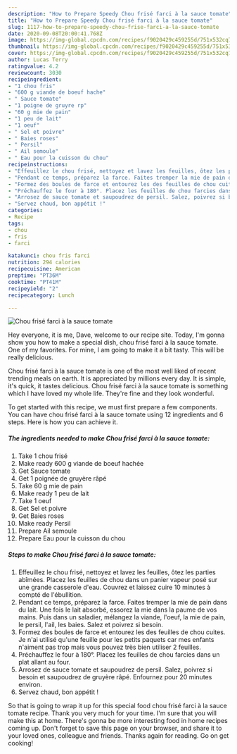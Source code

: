 ```yaml
---
description: "How to Prepare Speedy Chou frisé farci à la sauce tomate"
title: "How to Prepare Speedy Chou frisé farci à la sauce tomate"
slug: 1117-how-to-prepare-speedy-chou-frise-farci-a-la-sauce-tomate
date: 2020-09-08T20:00:41.768Z
image: https://img-global.cpcdn.com/recipes/f9020429c459255d/751x532cq70/chou-frise-farci-a-la-sauce-tomate-photo-principale-de-la-recette.jpg
thumbnail: https://img-global.cpcdn.com/recipes/f9020429c459255d/751x532cq70/chou-frise-farci-a-la-sauce-tomate-photo-principale-de-la-recette.jpg
cover: https://img-global.cpcdn.com/recipes/f9020429c459255d/751x532cq70/chou-frise-farci-a-la-sauce-tomate-photo-principale-de-la-recette.jpg
author: Lucas Terry
ratingvalue: 4.2
reviewcount: 3030
recipeingredient:
- "1 chou fris"
- "600 g viande de boeuf hache"
- " Sauce tomate"
- "1 poigne de gruyre rp"
- "60 g mie de pain"
- "1 peu de lait"
- "1 oeuf"
- " Sel et poivre"
- " Baies roses"
- " Persil"
- " Ail semoule"
- " Eau pour la cuisson du chou"
recipeinstructions:
- "Effeuillez le chou frisé, nettoyez et lavez les feuilles, ôtez les parties abîmées. Placez les feuilles de chou dans un panier vapeur posé sur une grande casserole d&#39;eau. Couvrez et laissez cuire 10 minutes à compté de l&#39;ébullition."
- "Pendant ce temps, préparez la farce. Faites tremper la mie de pain dans du lait. Une fois le lait absorbé, essorez la mie dans la paume de vos mains. Puis dans un saladier, mélangez la viande, l&#39;oeuf, la mie de pain, le persil, l&#39;ail, les baies. Salez et poivrez si besoin."
- "Formez des boules de farce et entourez les des feuilles de chou cuites. Je n&#39;ai utilisé qu&#39;une feuille pour les petits paquets car mes enfants n&#39;aiment pas trop mais vous pouvez très bien utiliser 2 feuilles."
- "Préchauffez le four à 180°. Placez les feuilles de chou farcies dans un plat allant au four."
- "Arrosez de sauce tomate et saupoudrez de persil. Salez, poivrez si besoin et saupoudrez de gruyère râpé. Enfournez pour 20 minutes environ."
- "Servez chaud, bon appétit !"
categories:
- Recipe
tags:
- chou
- fris
- farci

katakunci: chou fris farci 
nutrition: 294 calories
recipecuisine: American
preptime: "PT36M"
cooktime: "PT41M"
recipeyield: "2"
recipecategory: Lunch

---
```



![Chou frisé farci à la sauce tomate](https://img-global.cpcdn.com/recipes/f9020429c459255d/751x532cq70/chou-frise-farci-a-la-sauce-tomate-photo-principale-de-la-recette.jpg)

Hey everyone, it is me, Dave, welcome to our recipe site. Today, I'm gonna show you how to make a special dish, chou frisé farci à la sauce tomate. One of my favorites. For mine, I am going to make it a bit tasty. This will be really delicious.



Chou frisé farci à la sauce tomate is one of the most well liked of recent trending meals on earth. It is appreciated by millions every day. It is simple, it's quick, it tastes delicious. Chou frisé farci à la sauce tomate is something which I have loved my whole life. They're fine and they look wonderful.


To get started with this recipe, we must first prepare a few components. You can have chou frisé farci à la sauce tomate using 12 ingredients and 6 steps. Here is how you can achieve it.

<!--inarticleads1-->

##### The ingredients needed to make Chou frisé farci à la sauce tomate:

1. Take 1 chou frisé
1. Make ready 600 g viande de boeuf hachée
1. Get  Sauce tomate
1. Get 1 poignée de gruyère râpé
1. Take 60 g mie de pain
1. Make ready 1 peu de lait
1. Take 1 oeuf
1. Get  Sel et poivre
1. Get  Baies roses
1. Make ready  Persil
1. Prepare  Ail semoule
1. Prepare  Eau pour la cuisson du chou




<!--inarticleads2-->

##### Steps to make Chou frisé farci à la sauce tomate:

1. Effeuillez le chou frisé, nettoyez et lavez les feuilles, ôtez les parties abîmées. Placez les feuilles de chou dans un panier vapeur posé sur une grande casserole d&#39;eau. Couvrez et laissez cuire 10 minutes à compté de l&#39;ébullition.
1. Pendant ce temps, préparez la farce. Faites tremper la mie de pain dans du lait. Une fois le lait absorbé, essorez la mie dans la paume de vos mains. Puis dans un saladier, mélangez la viande, l&#39;oeuf, la mie de pain, le persil, l&#39;ail, les baies. Salez et poivrez si besoin.
1. Formez des boules de farce et entourez les des feuilles de chou cuites. Je n&#39;ai utilisé qu&#39;une feuille pour les petits paquets car mes enfants n&#39;aiment pas trop mais vous pouvez très bien utiliser 2 feuilles.
1. Préchauffez le four à 180°. Placez les feuilles de chou farcies dans un plat allant au four.
1. Arrosez de sauce tomate et saupoudrez de persil. Salez, poivrez si besoin et saupoudrez de gruyère râpé. Enfournez pour 20 minutes environ.
1. Servez chaud, bon appétit !




So that is going to wrap it up for this special food chou frisé farci à la sauce tomate recipe. Thank you very much for your time. I'm sure that you will make this at home. There's gonna be more interesting food in home recipes coming up. Don't forget to save this page on your browser, and share it to your loved ones, colleague and friends. Thanks again for reading. Go on get cooking!
